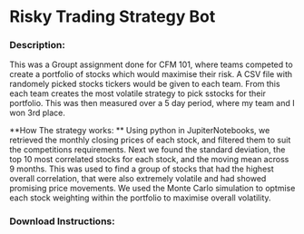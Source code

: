 # Risky Trading Strategy Bot

### Description: 
This was a Groupt assignment done for CFM 101, where teams competed to create a portfolio of stocks which would maximise their risk. A CSV file with randomely picked stocks tickers 
would be given to each team. From this each team creates the most volatile strategy to pick sstocks for their portfolio.
This was then measured over a 5 day period, where my team and I won 3rd place. 

**How The strategy works: ** Using python in JupiterNotebooks, we retrieved the monthly closing prices of each stock, and filtered them to suit the competitions requirements. 
Next we found the standard deviation, the top 10 most correlated stocks for each stock, and the moving mean across 9 months. This was used to find a group of stocks that had the 
highest overall correlation, that were also extremely volatile and had showed promising price movements. We used the Monte Carlo simulation to optmise each stock weighting within 
the portfolio to maximise overall volatility. 

### Download Instructions: 
